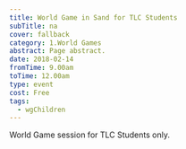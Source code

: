```yaml
---
title: World Game in Sand for TLC Students
subTitle: na
cover: fallback
category: 1.World Games
abstract: Page abstract.
date: 2018-02-14
fromTime: 9.00am
toTime: 12.00am
type: event
cost: Free
tags:
  - wgChildren
---
```


World Game session for TLC Students only.

